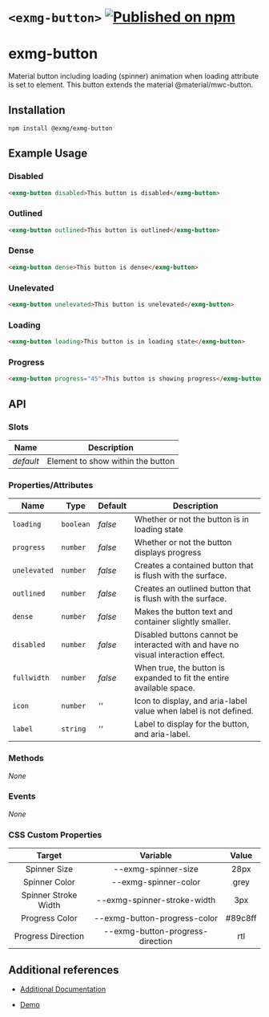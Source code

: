 # `<exmg-button>` [![Published on npm](https://img.shields.io/npm/v/@exmg/exmg-button.svg)](https://www.npmjs.com/package/@exmg/exmg-button)

# exmg-button

Material button including loading (spinner) animation when loading attribute is set to element. This button extends the material @material/mwc-button.

## Installation

```sh
npm install @exmg/exmg-button
```

## Example Usage

### Disabled

```html
<exmg-button disabled>This button is disabled</exmg-button>
```

### Outlined

```html
<exmg-button outlined>This button is outlined</exmg-button>
```

### Dense

```html
<exmg-button dense>This button is dense</exmg-button>
```

### Unelevated

```html
<exmg-button unelevated>This button is unelevated</exmg-button>
```

### Loading

```html
<exmg-button loading>This button is in loading state</exmg-button>
```

### Progress

```html
<exmg-button progress="45">This button is showing progress</exmg-button>
```

## API

### Slots

| Name      | Description                       |
| --------- | --------------------------------- |
| _default_ | Element to show within the button |

### Properties/Attributes

| Name         | Type      | Default | Description                                                                       |
| ------------ | --------- | ------- | --------------------------------------------------------------------------------- |
| `loading`    | `boolean` | _false_ | Whether or not the button is in loading state                                     |
| `progress`   | `number`  | _false_ | Whether or not the button displays progress                                       |
| `unelevated` | `number`  | _false_ | Creates a contained button that is flush with the surface.                        |
| `outlined`   | `number`  | _false_ | Creates an outlined button that is flush with the surface.                        |
| `dense`      | `number`  | _false_ | Makes the button text and container slightly smaller.                             |
| `disabled`   | `number`  | _false_ | Disabled buttons cannot be interacted with and have no visual interaction effect. |
| `fullwidth`  | `number`  | _false_ | When true, the button is expanded to fit the entire available space.              |
| `icon`       | `number`  | _''_    | Icon to display, and aria-label value when label is not defined.                  |
| `label`      | `string`  | _''_    | Label to display for the button, and aria-label.                                  |

### Methods

_None_

### Events

_None_

### CSS Custom Properties

|        Target        |             Variable             |  Value  |
| :------------------: | :------------------------------: | :-----: |
|     Spinner Size     |       --exmg-spinner-size        |  28px   |
|    Spinner Color     |       --exmg-spinner-color       |  grey   |
| Spinner Stroke Width |   --exmg-spinner-stroke-width    |   3px   |
|    Progress Color    |   --exmg-button-progress-color   | #89c8ff |
|  Progress Direction  | --exmg-button-progress-direction |   rtl   |

## Additional references

- [Additional Documentation](https://exmg.github.io/exmachina-web-components/ExmgButton.html)

- [Demo](https://exmg.github.io/exmachina-web-components/demo/?el=exmg-button)
